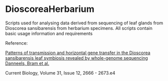 # DioscoreaHerbarium
Scripts used for analysing data derived from sequencing of leaf glands from Dioscorea sansibarensis from herbarium specimens.
All scripts contain basic usage information and requirements

Reference:

[Patterns of transmission and horizontal gene transfer in the Dioscorea sansibarensis leaf symbiosis revealed by whole-genome sequencing
Danneels, Bram et al.](https://doi.org/10.1016/j.cub.2021.03.049)

Current Biology, Volume 31, Issue 12, 2666 - 2673.e4
